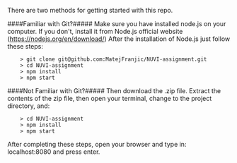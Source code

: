 There are two methods for getting started with this repo.

####Familiar with Git?#####
Make sure you have installed node.js on your computer. If you don't, install it from Node.js official website (https://nodejs.org/en/download/)
After the installation of Node.js just follow these steps:
```
	> git clone git@github.com:MatejFranjic/NUVI-assignment.git
	> cd NUVI-assignment
	> npm install
	> npm start
```

####Not Familiar with Git?#####
Then download the .zip file. Extract the contents of the zip file, then open your terminal, change to the project directory, and:

```
	> cd NUVI-assignment
	> npm install
	> npm start
```

After completing these steps, open your browser and type in: localhost:8080 and press enter.
